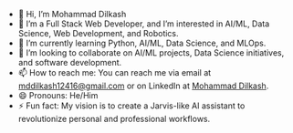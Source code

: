 - 👋 Hi, I’m Mohammad Dilkash
- 👀 I’m a Full Stack Web Developer, and I’m interested in AI/ML, Data Science, Web Development, and Robotics.
- 🌱 I’m currently learning Python, AI/ML, Data Science, and MLOps.
- 💞️ I’m looking to collaborate on AI/ML projects, Data Science initiatives, and software development.
- 📫 How to reach me: You can reach me via email at mddilkash12416@gmail.com or on LinkedIn at [Mohammad Dilkash](https://www.linkedin.com/in/mohammad-dilkash-ba363a219/).
- 😄 Pronouns: He/Him
- ⚡ Fun fact: My vision is to create a Jarvis-like AI assistant to revolutionize personal and professional workflows.


